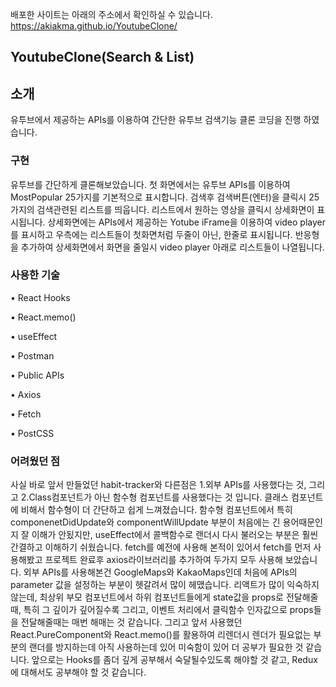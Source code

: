 배포한 사이트는 아래의 주소에서 확인하실 수 있습니다. https://akiakma.github.io/YoutubeClone/

## YoutubeClone(Search & List)


## 소개

유투브에서 제공하는 APIs를 이용하여 간단한 유투브 검색기능 클론 코딩을 진행 하였습니다.


### 구현

유투브를 간단하게 클론해보았습니다. 첫 화면에서는 유투브 APIs를 이용하여 MostPopular 25가지를 기본적으로 표시합니다.
검색후 검색버튼(엔터)을 클릭시 25가지의 검색관련된 리스트를 띄웁니다.
리스트에서 원하는 영상을 클릭시 상세화면이 표시됩니다. 
상세화면에는 APIs에서 제공하는 Yotube iFrame을 이용하여 video player를 표시하고 우측에는 리스트들이 첫화면처럼 두줄이 아닌,
한줄로 표시됩니다. 반응형을 추가하여 상세화면에서 화면을 줄일시 video player 아래로 리스트들이 나열됩니다.

### 사용한 기술

•	React Hooks

•	React.memo()

•	useEffect

•	Postman

• Public APIs

•	Axios

•	Fetch

•	PostCSS

### 어려웠던 점

사실 바로 앞서 만들었던 habit-tracker와 다른점은 1.외부 APIs를 사용했다는 것, 그리고 2.Class컴포넌트가 아닌 함수형 컴포넌트를 사용했다는 것 입니다.
클래스 컴포넌트에 비해서 함수형이 더 간단하고 쉽게 느껴졌습니다. 함수형 컴포넌트에서 특히 componenetDidUpdate와 componentWillUpdate 부분이 처음에는 
긴 용어때문인지 잘 이해가 안됬지만, useEffect에서 콜백함수로 랜더시 다시 불러오는 부분은 훨씬 간결하고 이해하기 쉬웠습니다. fetch를 예전에 사용해 본적이 있어서
fetch를 먼저 사용해봤고 프로젝트 완료후 axios라이브러리를 추가하여 두가지 모두 사용해 보았습니다. 외부 APIs를 사용해본건 GoogleMaps와 KakaoMaps인데 처음에 APIs의 parameter
값을 설정하는 부분이 헷갈려서 많이 헤맸습니다. 리액트가 많이 익숙하지않는데, 최상위 부모 컴포넌트에서 하위 컴포넌트들에게 state값을 props로 전달해줄때, 특히 그 깊이가 깊어질수록 그리고,
이벤트 처리에서 클릭함수 인자값으로 props들을 전달해줄때는 매번 해매는 것 같습니다. 그리고 앞서 사용했던 React.PureComponent와 React.memo()를 활용하여 리렌더시 렌더가 필요없는 부분의 
랜더를 방지하는데 아직 사용하는데 있어 미숙함이 있어 더 공부가 필요한 것 같습니다.
앞으로는 Hooks를 좀더 깊게 공부해서 숙달될수있도록 해야할 것 같고, Redux에 대해서도 공부해야 할 것 같습니다.


